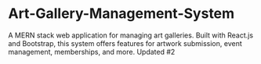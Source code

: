 # Art-Gallery-Management-System
A MERN stack web application for managing art galleries. Built with React.js and Bootstrap, this system offers features for artwork submission, event management, memberships, and more.
Updated #2